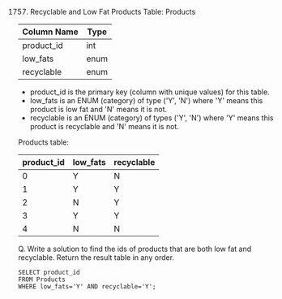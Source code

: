 1757. Recyclable and Low Fat Products
Table: Products


| Column Name | Type    |
|-------------|---------|
| product_id  | int     |
| low_fats    | enum    |
| recyclable  | enum    |

* product_id is the primary key (column with unique values) for this table.
* low_fats is an ENUM (category) of type ('Y', 'N') where 'Y' means this product is low fat and 'N' means it is not.
* recyclable is an ENUM (category) of types ('Y', 'N') where 'Y' means this product is recyclable and 'N' means it is not.
 

Products table:

| product_id  | low_fats | recyclable |
|-------------|----------|------------|
| 0           | Y        | N          |
| 1           | Y        | Y          |
| 2           | N        | Y          |
| 3           | Y        | Y          |
| 4           | N        | N          |


Q. Write a solution to find the ids of products that are both low fat and recyclable. Return the result table in any order.
```
SELECT product_id
FROM Products
WHERE low_fats='Y' AND recyclable='Y';
```
